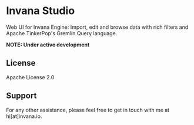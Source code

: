 # Invana Studio 

Web UI for Invana Engine: Import, edit and browse data with rich filters and 
Apache TinkerPop's Gremlin Query language.

**NOTE: Under active development**

## License 
Apache License 2.0

## Support
For any other assistance, please feel free to get in touch with me at hi[at]invana.io.
